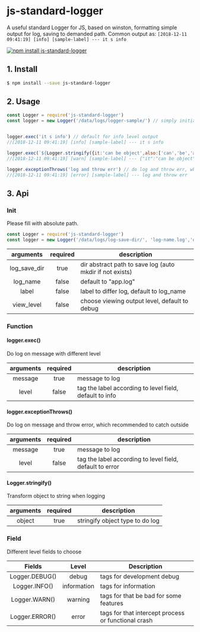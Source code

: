 # js-standard-logger

A useful standard Logger for JS, based on winston, formatting simple output for log, saving to demanded path.
Common output as: ` [2018-12-11 09:41:19] [info] [sample-label] --- it s info `

[![npm install js-standard-logger](https://nodei.co/npm/js-standard-logger.png?mini=true)](https://www.npmjs.com/package/js-standard-logger)

## 1. Install

```bash
$ npm install --save js-standard-logger
```

## 2. Usage

```javascript
const Logger = require('js-standard-logger')
const logger = new Logger('/data/logs/logger-sample/') // simply initialize


logger.exec('it s info') // default for info level output
//[2018-12-11 09:41:19] [info] [sample-label] --- it s info

logger.exec(`${Logger.stringify({it:'can be object',also:['can','be','array']})}`,Logger.WARN()) // choose diff level
//[2018-12-11 09:41:19] [warn] [sample-label] --- {"it":"can be object","also":["can","be","array"]}

logger.exceptionThrows('log and throw err') // do log and throw err, which required try-catch
//[2018-12-11 09:41:19] [error] [sample-label] --- log and throw err
```

## 3. Api

### Init

Please fill with absolute path.

```javascript
const Logger = require('js-standard-logger')
const logger = new Logger('/data/logs/log-save-dir/', 'log-name.log','default-label') 
```

|arguments|required|description|
|:------:|:------:|------|
|log_save_dir|true|dir abstract path to save log (auto mkdir if not exists)|
|log_name|false|default to "app.log"|
|label|false|label to differ log, default to log_name|
|view_level|false|choose viewing output level, default to debug|

### Function

#### logger.exec()

Do log on message with different level

|arguments|required|description|
|:------:|:------:|------|
|message|true|message to log|
|level|false|tag the label according to level field, default to info|

#### logger.exceptionThrows()

Do log on message and throw error, which recommended to catch outside

|arguments|required|description|
|:------:|:------:|------|
|message|true|message to log|
|level|false|tag the label according to level field, default to error|

#### Logger.stringify()

Transform object to string when logging

|arguments|required|description|
|:------:|:------:|------|
|object|true|stringify object type to do log|

### Field

Different level fields to choose

| Fields | Level | Description |
|:------:|:------:|------|
| Logger.DEBUG() | debug | tags for development debug |
| Logger.INFO() | information | tags for information |
| Logger.WARN() | warning | tags for that be bad for some features |
| Logger.ERROR() | error | tags for that intercept process or functional crash |

